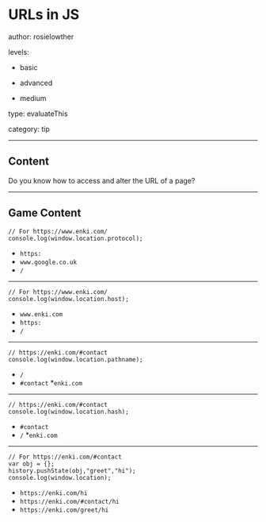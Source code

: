# URLs in JS
author: rosielowther

levels:

  - basic

  - advanced

  - medium

type: evaluateThis

category: tip

---
## Content

Do you know how to access and alter the URL of a page?

---
## Game Content

```
// For https://www.enki.com/
console.log(window.location.protocol);
```
* `https:`
* `www.google.co.uk`
* `/`
---
```
// For https://www.enki.com/
console.log(window.location.host);
```
* `www.enki.com`
* `https:`
* `/`
---
```
// https://enki.com/#contact
console.log(window.location.pathname);
```
* `/`
* `#contact`
*`enki.com`
---
```
// https://enki.com/#contact
console.log(window.location.hash);
```
* `#contact`
* `/`
*`enki.com`
---
```
// For https://enki.com/#contact
var obj = {};
history.pushState(obj,"greet","hi");
console.log(window.location);
```
* `https://enki.com/hi`
* `https://enki.com/#contact/hi`
* `https://enki.com/greet/hi`